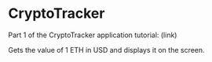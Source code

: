 # CryptoTracker

Part 1 of the CryptoTracker application tutorial: (link)

Gets the value of 1 ETH in USD and displays it on the screen.
